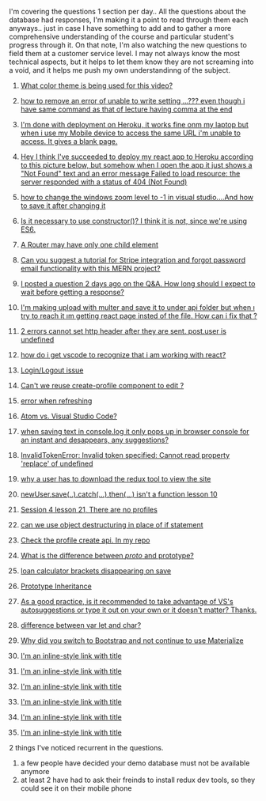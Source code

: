 I'm  covering the questions 1 section per day.. All the questions about the database had responses, I'm making it a point to read through them each anyways.. just in case I have something to add and to gather a more comprehensive understanding of the course and particular student's progress through it. On that note, I'm also watching the new questions to field them at a customer service level. I may not always know the most technical aspects, but it helps to let them know they are not screaming into a void, and it helps me push my own understandinng of the subject.

1. [What color theme is being used for this video?](https://www.udemy.com/mern-stack-front-to-back/learn/v4/questions/5027562 "Looks like Dark (default) or maybe Dark +, I don't see a difference when I change between them.")  

1. [how to remove an error of unable to write setting ...??? even though i have same command as that of lecture having comma at the end](https://www.udemy.com/mern-stack-front-to-back/learn/v4/questions/4447724 "Timestamp 3:27 on this video sounds like exactly what you asked. In the lower right corner, he clicks on save and retry. Seven people have already bookmarked it, it'll be a grey dash until you set your own book mark over theirs.")  

1. [I'm done with deployment on Heroku, it works fine onm my laptop but when i use my Mobile device to access the same  URL i'm unable  to access. It gives a blank page.](https://www.udemy.com/mern-stack-front-to-back/learn/v4/questions/5125084 "If you are using the free service at Heroku, keep in mind the servers are not always live. If no one has been to the URL in 30 minutes it becomes dormant. The first visitor after this time has expired would need to wait for the server to spin up again. Usually only 30-45 seconds, but it will appear as a blank page until then. If you still don't see anything after leaving your phone there for five minutes, You could make sure it's on the desktop fist at the same time. I made the similar oversight when I tried to show a friend a week after completing it. I forgot about the time it takes the server to initialize")  

  
1. [Hey I think I've succeeded to deploy my react app to Heroku according to this picture below, but somehow when I open the app it just shows a "Not Found" text and an error message Failed to load resource: the server responded with a status of 404 (Not Found)](https://www.udemy.com/mern-stack-front-to-back/learn/v4/questions/5122548 "It sounds like it's building the app, but skipping one of the resources it needs.. (possibly the database connection or as simple as an image tag, any clue to what resource it's looking for?).")  

1. [how to change the windows zoom level to -1 in visual studio....And how to save it after changing it](https://www.udemy.com/mern-stack-front-to-back/learn/v4/questions/4447150 "You might want to look at changing the View Appearance , I think you can press the Control & Minus or Control & Plus keys at the same time")  

1. [Is it necessary to use constructor()? I think it is not, since we're using ES6.](https://www.udemy.com/mern-stack-front-to-back/learn/v4/questions/5145304 "We're always free to experiment.. but don't get frustrated when your results may vary. It often means you're not finished with your changes. If you ever get too far off course you've always got his repos to get back on track. But you definitely learn more by trying to change the parts and pieces to match your own needs and styles.")  

1. [A Router may have only one child element](https://www.udemy.com/mern-stack-front-to-back/learn/v4/questions/5144254 "It looks like you are passing an <app/> into <Router></Router>, remember React can only render a single element which should contain the others, try passing in just the <Router />  in which case you would probably want to restructure where the Router is loading the app.. not necessarily in another file, but you'll still need to get it in there, it's just that you can't feed one nested in the other straight to the rendered().")  

1. [Can you suggest a tutorial for Stripe integration and forgot password email functionality with this MERN project?](https://www.udemy.com/mern-stack-front-to-back/learn/v4/questions/5151230 "I searched his Youtube Channel for Stripe, most of his videos were for php.. but this link might cover it.")  
  
1. [I posted a question 2 days ago on the Q&A. How long should I expect to wait before getting a response?](https://www.udemy.com/mern-stack-front-to-back/learn/v4/questions/5102452 "He's recently hired a few part timers to help catch up on the back log of questions, but I can't filter for your name. if you can post a link to the question or the lecture number you posted on, I'll take a look at it.")  

1. [I'm making upload with multer and save it to under api folder but when ı try to reach it ım getting react page insted of the file. How can i fix that ?](https://www.udemy.com/mern-stack-front-to-back/learn/v4/questions/5116294 "Screen shots and code please? The more info you can provide the more likely we are to diagnose it.. It almost sounds like a scoping problem. Imagine loading an <iframe >containing a whole website inside of an image tag is what it sounds like you're describing? So you need to find where to narrow your scope to just get the image and not the whole page around it?")  

1. [2 errors cannot set http header after they are sent. post.user is undefined](https://www.udemy.com/mern-stack-front-to-back/learn/v4/questions/5155662 "I need a bit more to work from.. screenshots? Copy of 'your' code.. sometimes it's easy to overlook a typo. The error message is a good place to start, but debugging is a process, make sure to gather all the evidence. It's possible they are the same bug or one is causing the other.. or they could be completely coincidental. Make sure to look at all your tabs in postman. I didn't notice his switch to the header tab the first time through, I think I was listening, but looking at my other screen when he did it.  Or you may still be trying to GET instead of POST, I think could give that same error. Double check the urlencoded underneath.")  

1. [how do i get vscode to recognize that i am working with react?](https://www.udemy.com/mern-stack-front-to-back/learn/v4/questions/5158328 "React Snippets, in lecture 4, timestamp 5:28. He adds React-Native Snippets under extensions ")  

1. [Login/Logout issue](https://www.udemy.com/mern-stack-front-to-back/learn/v4/questions/5158302 "Are you using a local database or the sample? In the database section, several people had commented the sample base was down, so they had to make a different one. Are you keeping a GitHub repo? If so, send me the link and I'll try to take a closer look. No promises yet, other than I'll look.. also, notice the last line of your last image. ```Open your developer's console```, there may be further hints in there.")  
  
1. [Can't we reuse create-profile component to edit ?](https://www.udemy.com/mern-stack-front-to-back/learn/v4/questions/5161036 "yes, they are very similar, you probably could get away with restructuring them into the same file.. but he seems to be separating the logic for a reason. I think mainly to check if it exists already? He stresses the biggest difference around a minute in, adding componentDidMount(); If anything you'd be better off using Edit for both and not calling the extra function when Creating.. but that probably wouldn't illustrate the separation of concerns as well and could make it more confusing for many.")  

1. [error when refreshing](https://www.udemy.com/modern-javascript-from-the-beginning/learn/v4/questions/4780782 "Yes, it will eventually make a difference. At this level, you can get away with it.. But as you get further along you'll notice that the address bar functions as a command line. / , /index & /index/ws could all tell your program to do different things. You stated that it only happens occasionally, look for a pattern for which addresses trigger this response.")  

1. [Atom vs. Visual Studio Code?](https://www.udemy.com/modern-javascript-from-the-beginning/learn/v4/questions/3512936 "If you're more comfortable with Atom certainly keep using it.. He tries to use just about every tool that is available sooner or later just to stay flexible and know what's available.")  

1. [when saving text in console.log it only pops up in browser console for an instant and desappears, any suggestions?](https://www.udemy.com/modern-javascript-from-the-beginning/learn/v4/questions/4051452 "It's meant to be temporary.. much like the RAM vs Hard Drive. If you want to keep it, you'll need to write a function to log your output to a file. These are referred to as log files and are often analyzed for diagnosing bugs after a crash. Actually, I've never had to write this function, you'll find tools that are set up to log for you.. Oh, you can also just try scrolling up. If you can't scroll up, there's always the possibility that it's stuck in an infinite loop and scrolling down faster than you can go up.. so that'd make it look like it's disappearing.")  

1. [InvalidTokenError: Invalid token specified: Cannot read property 'replace' of undefined](https://www.udemy.com/mern-stack-front-to-back/learn/v4/questions/5161396 "The invalid token is referring to your jason web token, it's undefined because you're losing the security credentials somewhere in the process. For me, it was as simple as overlooking to import axios, but your token is not making it through the process. It'd be like dropping your room key between the front desk of a hotel and the room you just checked into.")  

1. [why a user has to download the redux tool to view the site](https://www.udemy.com/mern-stack-front-to-back/learn/v4/questions/5161396 "You may have gotten a false positive. If you're using the free account at Heroku and no one has been to the URL in 30 minutes, the server becomes dormant. While your friend was installing redux dev tools, the server finished spinning up and was ready when he looked the 2nd time. Basically, I'm suggesting you got a false positive on your experiment, it only appeared to solve it, when you probably just needed to give the server another minute or so to finish spinning up. If you want to show it off, I recommend visiting it yourself first to activate the server.")  
  
1. [newUser.save(..).catch(...).then(...) isn't a function lesson 10](https://www.udemy.com/mern-stack-front-to-back/learn/v4/questions/5161802 "newUser.save(..).then(...).cath ? The console shows it in a different order than you're asking. You've inverted catch & then, also it looks like catch might be missing its second c.")  

1. [Session 4 lesson 21, There are no profiles](https://www.udemy.com/mern-stack-front-to-back/learn/v4/questions/5124174 "line 11, profles is missing an i ")  

1. [can we use object destructuring in place of if statement](https://www.udemy.com/mern-stack-front-to-back/learn/v4/questions/5163436 "Destructuring is just a shortcut for assigning the elements of the array to variables, you'd still need to evaluate the condition. ")  

1. [Check the profile create api. In my repo](https://www.udemy.com/mern-stack-front-to-back/learn/v4/questions/5155662 "line 2, const Schema = mongoose.Schema;
you have const Schema = mongoose;
you're just missing the .Schema ")  

1. [What is the difference between _proto_ and prototype?](https://www.udemy.com/modern-javascript-from-the-beginning/learn/v4/questions/5163720 "I found this link on StackOverflow..
__proto__ is the actual object that is used in the lookup chain to resolve methods, etc. 
prototype is the object that is used to build __proto__ when you create an object with new: ")  
  
1. [loan calculator brackets disappearing on save](https://www.udemy.com/modern-javascript-from-the-beginning/learn/v4/questions/5162320 "totalInterest.value  you are missing the second E in interEst")  

1. [Prototype Inheritance](https://www.udemy.com/modern-javascript-from-the-beginning/learn/v4/questions/5161512 "Yes, I think you are correct.. according to this link, Using super in classes: it sounds like that is what it is intended for.")  

1. [As a good practice, is it recommended to take advantage of VS's autosuggestions or type it out on your own or it doesn't matter? Thanks.](https://www.udemy.com/modern-javascript-from-the-beginning/learn/v4/questions/5165022 "yes, if they are accurate and what you were going to type anyway.. then you've got it in your understanding. Wearing your fingers out with carpal tunnel isn't going to make your program run any better and it might help avoid a typo.")  

1. [difference between var let and char?](https://www.udemy.com/modern-javascript-from-the-beginning/learn/v4/questions/5165242 "The main difference is the scope difference, while let can be only available inside the scope it's declared, like in for loop, var can be accessed outside the loop for example. ... This is unlike the var keyword, which defines a variable globally, or locally to an entire function regardless of block scope.  This link to StackOverFlow says 'char' is reserved for future usage.")  

1. [Why did you switch to Bootstrap and not continue to use Materialize](https://www.udemy.com/modern-javascript-from-the-beginning/learn/v4/questions/5165678 "He makes it a point to use all the different tools available, so people are aware of their options. I found Materialize just a couple months after getting use to the BootStrap 4 being updated from 3. I haven't wanted to go back.. It feels a bit more light weight and stream lined to me. Maybe I just like their visual effects. Technically, I think you can use both at the same  time and one shouldn't effect the other. Maybe you like the Date-picker from Materialize, but the Carousel from BootStrap.")  

1. [I'm an inline-style link with title](https://www.google.com "Google's Homepage")  
  
1. [I'm an inline-style link with title](https://www.google.com "Google's Homepage")  

1. [I'm an inline-style link with title](https://www.google.com "Google's Homepage")  

1. [I'm an inline-style link with title](https://www.google.com "Google's Homepage")  

1. [I'm an inline-style link with title](https://www.google.com "Google's Homepage")  

1. [I'm an inline-style link with title](https://www.google.com "Google's Homepage")  

2 things I've noticed recurrent in the questions.
1. a few people have decided your demo database must not be available anymore
2. at least 2 have had to ask their freinds to install redux dev tools, so they could see it on their mobile phone
